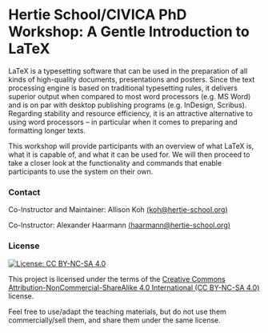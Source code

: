 # Hertie School/CIVICA PhD Workshop: A Gentle Introduction to LaTeX 

LaTeX is a typesetting software that can be used in the preparation of all kinds of high-quality documents, presentations and posters. Since the text processing engine is based on traditional typesetting rules, it delivers superior output when compared to most word processors (e.g. MS Word) and is on par with desktop publishing programs (e.g. InDesign, Scribus). Regarding stability and resource efficiency, it is an attractive alternative to using word processors – in particular when it comes to preparing and formatting longer texts.

This workshop will provide participants with an overview of what LaTeX is, what it is capable of, and what it can be used for. We will then proceed to take a closer look at the functionality and commands that enable participants to use the system on their own.

### Contact

Co-Instructor and Maintainer: Allison Koh [(koh@hertie-school.org)](koh@hertie-school.org)

Co-Instructor: Alexander Haarmann [(haarmann@hertie-school.org)](haarmann@hertie-school.org)


### License
[![License: CC BY-NC-SA 4.0](https://img.shields.io/badge/License-CC%20BY--NC--SA%204.0-lightgrey.svg)](https://creativecommons.org/licenses/by-nc-sa/4.0/)

This project is licensed under the terms of the [Creative Commons Attribution-NonCommercial-ShareAlike 4.0 International (CC BY-NC-SA 4.0)](https://creativecommons.org/licenses/by-nc-sa/4.0/) license.

Feel free to use/adapt the teaching materials, but do not use them commercially/sell them, and share them under the same license.
